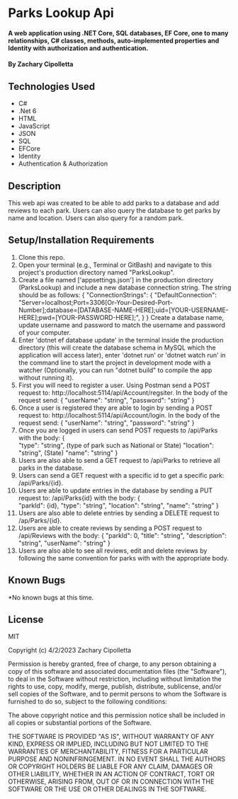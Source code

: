 # Parks Lookup Api

#### A web application using .NET Core, SQL databases, EF Core, one to many relationships, C# classes, methods, auto-implemented properties and Identity with authorization and authentication.

#### By Zachary Cipolletta

## Technologies Used

* C#
* .Net 6
* HTML
* JavaScript
* JSON
* SQL
* EFCore
* Identity
* Authentication & Authorization

## Description
This web api was created to be able to add parks to a database and add reviews to each park.  Users can also query the database to get parks by name and location. Users can also query for a random park.

## Setup/Installation Requirements

1. Clone this repo.
2. Open your terminal (e.g., Terminal or GitBash) and navigate to this project's production directory named "ParksLookup".
3. Create a file named ['appsettings.json'] in the production directory (ParksLookup) and include a new database connection string. The string should be as follows:
{
  "ConnectionStrings": {
    "DefaultConnection": "Server=localhost;Port=3306[Or-Your-Desired-Port-Number];database=[DATABASE-NAME-HERE];uid=[YOUR-USERNAME-HERE];pwd=[YOUR-PASSWORD-HERE];",
  }
}
Create a database name, update username and password to match the username and password of your computer.
4. Enter 'dotnet ef database update' in the terminal inside the production directory (this will create the database schema in MySQL which the application will access later), enter 'dotnet run' or 'dotnet watch run' in the command line to start the project in development mode with a watcher (Optionally, you can run "dotnet build" to compile the app without running it). 
5. First you will need to register a user. Using Postman send a POST request to: http://localhost:5114/api/Account/regsiter. In the body of the request send:
  {
    "userName": "string",
    "password": "string"
  }
6. Once a user is registered they are able to login by sending a POST request to: http://localhost:5114/api/Account/login. In the body of the request send:
  {
    "userName": "string",
    "password": "string"
  }
7. Once you are logged in users can send POST requests to /api/Parks with the body:
  {  
    "type": "string", (type of park such as National or State)
    "location": "string", (State)
    "name": "string"
  }
8. Users are also able to send a GET request to /api/Parks to retrieve all parks in the database.
9. Users can send a GET request with a specific id to get a specific park: /api/Parks/{id}.
10. Users are able to update entries in the database by sending a PUT request to: /api/Parks{id} with the body:
  {  
    "parkId": {id},
    "type": "string",
    "location": "string",
    "name": "string"
  }
11. Users are also able to delete entries by sending a DELETE request to /ap/Parks/{id}.
12. Users are able to create reviews by sending a POST request to /api/Reviews with the body:
  {
    "parkId": 0,
    "title": "string",
    "description": "string",
    "userName": "string"
  }
13. Users are also able to see all reviews, edit and delete reviews by following the same convention for parks with with the appropriate body.


## Known Bugs
*No known bugs at this time.

## License
MIT

Copyright (c) 4/2/2023 Zachary Cipolletta

Permission is hereby granted, free of charge, to any person obtaining a copy
of this software and associated documentation files (the "Software"), to deal
in the Software without restriction, including without limitation the rights
to use, copy, modify, merge, publish, distribute, sublicense, and/or sell
copies of the Software, and to permit persons to whom the Software is
furnished to do so, subject to the following conditions:

The above copyright notice and this permission notice shall be included in all
copies or substantial portions of the Software.

THE SOFTWARE IS PROVIDED "AS IS", WITHOUT WARRANTY OF ANY KIND, EXPRESS OR
IMPLIED, INCLUDING BUT NOT LIMITED TO THE WARRANTIES OF MERCHANTABILITY,
FITNESS FOR A PARTICULAR PURPOSE AND NONINFRINGEMENT. IN NO EVENT SHALL THE
AUTHORS OR COPYRIGHT HOLDERS BE LIABLE FOR ANY CLAIM, DAMAGES OR OTHER
LIABILITY, WHETHER IN AN ACTION OF CONTRACT, TORT OR OTHERWISE, ARISING FROM,
OUT OF OR IN CONNECTION WITH THE SOFTWARE OR THE USE OR OTHER DEALINGS IN THE
SOFTWARE.